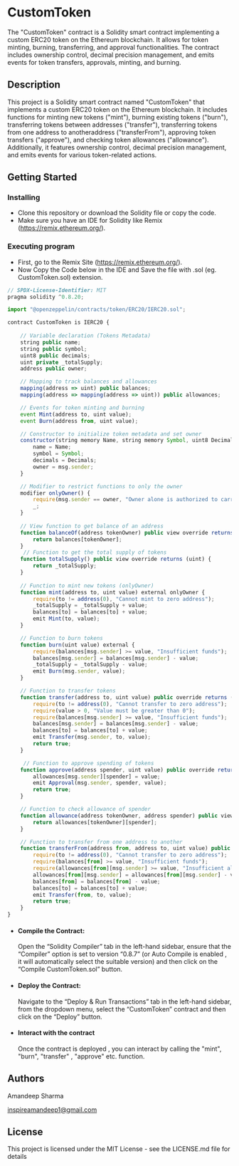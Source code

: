 # CustomToken
The "CustomToken" contract is a Solidity smart contract implementing a custom ERC20 token on the Ethereum blockchain. It allows for token minting, burning, transferring, and approval functionalities. The contract includes ownership control, decimal precision management, and emits events for token transfers, approvals, minting, and burning.

## Description

This project is a Solidity smart contract named "CustomToken" that implements a custom ERC20 token on the Ethereum blockchain. It includes functions for minting new tokens ("mint"), burning existing tokens ("burn"), transferring tokens between addresses ("transfer"), transferring tokens from one address to anotheraddress ("transferFrom"), approving token transfers ("approve"), and checking token allowances ("allowance"). Additionally, it features ownership control, decimal precision management, and emits events for various token-related actions.

## Getting Started

### Installing

* Clone this repository or download the Solidity file or copy the code.
* Make sure you have an IDE for Solidity like Remix (https://remix.ethereum.org/).

### Executing program

* First, go to the Remix Site (https://remix.ethereum.org/).
* Now Copy the Code below in the IDE and Save the file with .sol (eg. CustomToken.sol) extension.
  
```javascript
// SPDX-License-Identifier: MIT
pragma solidity ^0.8.20;

import "@openzeppelin/contracts/token/ERC20/IERC20.sol";

contract CustomToken is IERC20 {
    
    // Variable declaration (Tokens Metadata)
    string public name;
    string public symbol;
    uint8 public decimals;
    uint private _totalSupply;
    address public owner;

    // Mapping to track balances and allowances
    mapping(address => uint) public balances;
    mapping(address => mapping(address => uint)) public allowances;

    // Events for token minting and burning
    event Mint(address to, uint value);
    event Burn(address from, uint value);

    // Constructor to initialize token metadata and set owner
    constructor(string memory Name, string memory Symbol, uint8 Decimals) {
        name = Name;
        symbol = Symbol;
        decimals = Decimals;
        owner = msg.sender;
    }

    // Modifier to restrict functions to only the owner
    modifier onlyOwner() {
        require(msg.sender == owner, "Owner alone is authorized to carry out these tasks.");
        _;
    }
    
    // View function to get balance of an address
    function balanceOf(address tokenOwner) public view override returns (uint balance) {
        return balances[tokenOwner];
    }
     // Function to get the total supply of tokens
    function totalSupply() public view override returns (uint) {
        return _totalSupply;
    }
    
    // Function to mint new tokens (onlyOwner)
    function mint(address to, uint value) external onlyOwner {
        require(to != address(0), "Cannot mint to zero address");
        _totalSupply = _totalSupply + value;
        balances[to] = balances[to] + value;
        emit Mint(to, value);
    }

    // Function to burn tokens
    function burn(uint value) external {
        require(balances[msg.sender] >= value, "Insufficient funds");
        balances[msg.sender] = balances[msg.sender] - value;
        _totalSupply = _totalSupply - value;
        emit Burn(msg.sender, value);
    }

    // Function to transfer tokens
    function transfer(address to, uint value) public override returns (bool) {
        require(to != address(0), "Cannot transfer to zero address");
        require(value > 0, "Value must be greater than 0");
        require(balances[msg.sender] >= value, "Insufficient funds");
        balances[msg.sender] = balances[msg.sender] - value;
        balances[to] = balances[to] + value;
        emit Transfer(msg.sender, to, value);
        return true;
    }

     // Function to approve spending of tokens
    function approve(address spender, uint value) public override returns (bool) {
        allowances[msg.sender][spender] = value;
        emit Approval(msg.sender, spender, value);
        return true;
    }

    // Function to check allowance of spender
    function allowance(address tokenOwner, address spender) public view override returns (uint remaining) {
        return allowances[tokenOwner][spender];
    }

    // Function to transfer from one address to another
    function transferFrom(address from, address to, uint value) public override returns (bool) {
        require(to != address(0), "Cannot transfer to zero address");
        require(balances[from] >= value, "Insufficient funds");
        require(allowances[from][msg.sender] >= value, "Insufficient allowance"); 
        allowances[from][msg.sender] = allowances[from][msg.sender] - value;
        balances[from] = balances[from] - value;
        balances[to] = balances[to] + value; 
        emit Transfer(from, to, value); 
        return true;
    }
}
```
* #### Compile the Contract:
    Open the “Solidity Compiler” tab in the left-hand sidebar, ensure that the “Compiler” option is set to version “0.8.7” (or Auto Compile is enabled , it will 
    automatically select the suitable version) and then click on the “Compile CustomToken.sol” button.
* #### Deploy the Contract:
    Navigate to the “Deploy & Run Transactions” tab in the left-hand sidebar, from the dropdown menu, select the “CustomToken” contract and then click on the “Deploy” button.
* #### Interact with the contract
    Once the contract is deployed , you can interact by calling the "mint", "burn", "transfer" , "approve" etc. function.


## Authors

Amandeep Sharma

inspireamandeep1@gmail.com

## License

This project is licensed under the MIT License - see the LICENSE.md file for details
